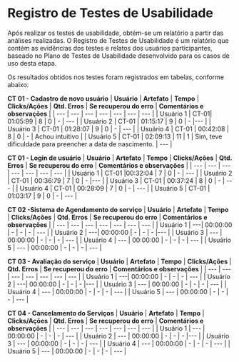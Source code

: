 
 # Registro de Testes de Usabilidade

Após realizar os testes de usabilidade, obtém-se um relatório a partir das análises realizadas. O Registro de Testes de Usabilidade é um relatório que contém as evidências dos testes e relatos dos usuários participantes, baseado no Plano de Testes de Usabilidade desenvolvido para os casos de uso desta etapa.

Os resultados obtidos nos testes foram registrados em tabelas, conforme abaixo:

**CT 01 - Cadastro de novo usuário**
| **Usuário** 	| **Artefato** 	| **Tempo** | **Clicks/Ações** | **Qtd. Erros** | **Se recuperou do erro** | **Comentários e observações** |
| --- 	| --- 	| --- | ---  | --- | --- | --- |
| Usuário 1	| CT-01| 01:05:99 | 8 | 0 | - | --- |
| Usuário 2 | CT-01 | 01:15:17  | 9 | 0 | -  |--- |
| Usuário 3	| CT-01	| 01:28:07  | 9  | 0 |  - | --- |
| Usuário 4	| CT-01	| 00:42:08 | 8 | 0  |  -  | Achou intuitivo |
| Usuário 5	| CT-01 | 02:09:13 | 11 | 1 | Sim, teve dificuldade para preencher a data de nascimento. | --- |

**CT 01 - Login de usuário**
| **Usuário** 	| **Artefato** 	| **Tempo** | **Clicks/Ações** | **Qtd. Erros** | **Se recuperou do erro** | **Comentários e observações** |
| --- 	| --- 	| --- | ---  | --- | --- | --- |
| Usuário 1	| CT-01 |00:32:04 | 7 | 0 | - | --- |
| Usuário 2 | CT-01 | 00:36:79  | 7  | 0 | -  |--- |
| Usuário 3	| CT-01	| 00:37:24  | 8 | 0 |  - | --- |
| Usuário 4	| CT-01	| 00:28:09  | 7 | 0  |  -  | --- |
| Usuário 5	| CT-01 | 01:03:17 | 9 | 0 |  - | --- |

**CT 02 -Sistema de Agendamento do serviço**
| **Usuário** 	| **Artefato** 	| **Tempo** | **Clicks/Ações** | **Qtd. Erros** | **Se recuperou do erro** | **Comentários e observações** |
| --- 	| --- 	| --- | ---  | --- | --- | --- |
| Usuário 1	| ---| 00:00:00 | - | - | - | --- |
| Usuário 2 | ---| 00:00:00  | -  | - | -  |--- |
| Usuário 3	| ---	| 00:00:00  | -  | - |  - | --- |
| Usuário 4	| ---	| 00:00:00  | - | -  |  -  | --- |
| Usuário 5	| --- | 00:00:00 | -  | - |  - | --- |

**CT 03 - Avaliação do serviço**
| **Usuário**  | **Artefato** 	| **Tempo** | **Clicks/Ações** | **Qtd. Erros** | **Se recuperou do erro** | **Comentários e observações** |
| --- 	| --- 	| --- | ---  | --- | --- | --- |
| Usuário 1	| ---| 00:00:00 | - | - | - | --- |
| Usuário 2 | ---| 00:00:00  | -  | - | -  |--- |
| Usuário 3	| ---	| 00:00:00  | -  | - |  - | --- |
| Usuário 4	| ---	| 00:00:00  | - | -  |  -  | --- |
| Usuário 5	| --- | 00:00:00 | -  | - |  - | --- |

**CT 04 - Cancelamento do Serviços**
| **Usuário** 	| **Artefato** 	| **Tempo** | **Clicks/Ações** | **Qtd. Erros** | **Se recuperou do erro** | **Comentários e observações** |
| --- 	| --- 	| --- | ---  | --- | --- | --- |
| Usuário 1	| --- | 00:00:00 | - | - | - | --- |
| Usuário 2 | --- | 00:00:00  | -  | - | -  |--- |
| Usuário 3	| ---	| 00:00:00  | -  | - |  - | --- |
| Usuário 4	| ---	| 00:00:00  | - | -  |  -  | --- |
| Usuário 5	| --- | 00:00:00 | -  | - |  - | --- |
